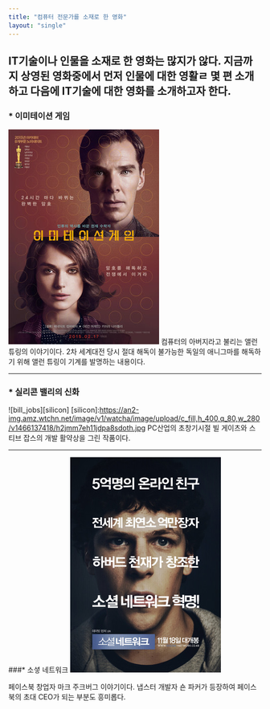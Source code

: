 ```yaml
---
title: "컴퓨터 전문가를 소재로 한 영화"
layout: "single"
---
```


IT기술이나 인물을 소재로 한 영화는 많지가 않다. 지금까지 상영된 영화중에서 먼저 인물에 대한 영활ㄹ 몇 편 소개하고 다음에 IT기술에 대한 영화를 소개하고자 한다. 
---
### * 이미테이션 게임
![allen](/assets/allen.png)
컴퓨터의 아버지라고 불리는 앨런 튜링의 이야기이다. 2차 세계대전 당시 절대 해독이 불가능한 독일의 애니그마를 해독하기 위해 앨런 튜링이 기계를 발명하는 내용이다. 


---
### * 실리콘 밸리의 신화
![bill_jobs][silicon]
[silicon]:https://an2-img.amz.wtchn.net/image/v1/watcha/image/upload/c_fill,h_400,q_80,w_280/v1466137418/h2jmm7eh11jdpa8sdoth.jpg
PC산업의 초창기시절 빌 게이츠와 스티브 잡스의 개발 활약상을 그린 작품이다. 

---
###* 소셯 네트워크
[![mark](/assets/mark.png "더 자세한 내용을 원하시면 방문해 보세요")](https://topclass.chosun.com/board/view.aspcatecode=J&tnu=201901100028)


페이스북 창업자 마크 주크버그 이야기이다. 냅스터 개발자 숀 파커가 등장하여 페이스북의 초대 CEO가 되는 부분도 흥미롭다.
